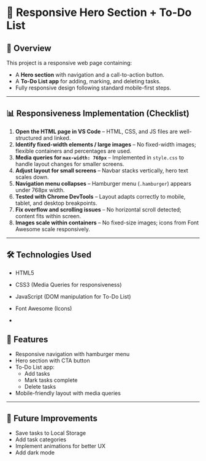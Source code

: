 # 📱 Responsive Hero Section + To-Do List

## 📖 Overview
This project is a responsive web page containing:
- A **Hero section** with navigation and a call-to-action button.
- A **To-Do List app** for adding, marking, and deleting tasks.
- Fully responsive design following standard mobile-first steps.

---

## 📊 Responsiveness Implementation (Checklist)
1. **Open the HTML page in VS Code** – HTML, CSS, and JS files are well-structured and linked.
2. **Identify fixed-width elements / large images** – No fixed-width images; flexible containers and percentages are used.
3. **Media queries for `max-width: 768px`** – Implemented in `style.css` to handle layout changes for smaller screens.
4. **Adjust layout for small screens** – Navbar stacks vertically, hero text scales down.
5. **Navigation menu collapses** – Hamburger menu (`.hamburger`) appears under 768px width.
6. **Tested with Chrome DevTools** – Layout adapts correctly to mobile, tablet, and desktop breakpoints.
7. **Fix overflow and scrolling issues** – No horizontal scroll detected; content fits within screen.
8. **Images scale within containers** – No fixed-size images; icons from Font Awesome scale responsively.

---

## 🛠️ Technologies Used
- HTML5
- CSS3 (Media Queries for responsiveness)
- JavaScript (DOM manipulation for To-Do List)
- Font Awesome (Icons)

-



## 📌 Features
- Responsive navigation with hamburger menu
- Hero section with CTA button
- To-Do List app:
  - Add tasks
  - Mark tasks complete
  - Delete tasks
- Mobile-friendly layout with media queries

---

## 🚀 Future Improvements
- Save tasks to Local Storage
- Add task categories
- Implement animations for better UX
- Add dark mode
